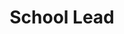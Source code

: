 ---
name: "Robert Tran"
group: "general board"
title: "School Lead"
pronouns: "he/him"
img: "rtran.jpg"
graduating_year: 2023
github: "roberttran1"
email: "robertktran102@gmail.com"

positions:
  - year: 2021-2022
    title: School Lead
  - year: 2022-2023
    title: School Lead
---